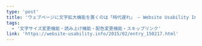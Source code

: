 ```yaml
---
type: 'post'
title: 'ウェブページに文字拡大機能を置くのは「時代遅れ」 — Website Usability Info'
tags:
  - '文字サイズ変更機能・読み上げ機能・配色変更機能・スキップリンク'
link: 'https://website-usability.info/2015/02/entry_150217.html'
---
```


